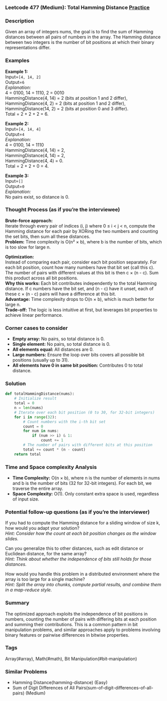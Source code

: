 ### Leetcode 477 (Medium): Total Hamming Distance [Practice](https://leetcode.com/problems/total-hamming-distance)

### Description  
Given an array of integers nums, the goal is to find the sum of Hamming distances between all pairs of numbers in the array. The Hamming distance between two integers is the number of bit positions at which their binary representations differ.

### Examples  

**Example 1:**  
Input=`[4, 14, 2]`  
Output=`6`  
*Explanation:*  
4 = 0100, 14 = 1110, 2 = 0010  
HammingDistance(4, 14) = 2 (bits at position 1 and 2 differ),  
HammingDistance(4, 2) = 2 (bits at position 1 and 2 differ),  
HammingDistance(14, 2) = 2 (bits at position 0 and 3 differ).  
Total = 2 + 2 + 2 = 6.

**Example 2:**  
Input=`[4, 14, 4]`  
Output=`4`  
*Explanation:*  
4 = 0100, 14 = 1110  
HammingDistance(4, 14) = 2,  
HammingDistance(4, 14) = 2,  
HammingDistance(4, 4) = 0.  
Total = 2 + 2 + 0 = 4.

**Example 3:**  
Input=`[]`  
Output=`0`  
*Explanation:*  
No pairs exist, so distance is 0.

### Thought Process (as if you’re the interviewee)  
**Brute-force approach:**  
Iterate through every pair of indices (i, j) where 0 ≤ i < j < n, compute the Hamming distance for each pair by XORing the two numbers and counting the set bits, then sum all these distances.  
**Problem:** Time complexity is O(n² × b), where b is the number of bits, which is too slow for large n.

**Optimization:**  
Instead of comparing each pair, consider each bit position separately. For each bit position, count how many numbers have that bit set (call this c). The number of pairs with different values at this bit is then c × (n - c). Sum this product across all bit positions.  
**Why this works:** Each bit contributes independently to the total Hamming distance. If c numbers have the bit set, and (n - c) have it unset, each of these c × (n - c) pairs will have a difference at this bit.  
**Advantage:** Time complexity drops to O(n × b), which is much better for large n.  
**Trade-off:** The logic is less intuitive at first, but leverages bit properties to achieve linear performance.

### Corner cases to consider  
- **Empty array:** No pairs, so total distance is 0.
- **Single element:** No pairs, so total distance is 0.
- **All elements equal:** All distances are 0.
- **Large numbers:** Ensure the loop over bits covers all possible bit positions (usually up to 31).
- **All elements have 0 in same bit position:** Contributes 0 to total distance.

### Solution

```python
def totalHammingDistance(nums):
    # Initialize result
    total = 0
    n = len(nums)
    # Iterate over each bit position (0 to 30, for 32-bit integers)
    for i in range(32):
        # Count numbers with the i-th bit set
        count = 0
        for num in nums:
            if (num >> i) & 1:
                count += 1
        # The number of pairs with different bits at this position
        total += count * (n - count)
    return total
```

### Time and Space complexity Analysis  

- **Time Complexity:** O(n × b), where n is the number of elements in nums and b is the number of bits (32 for 32-bit integers). For each bit, we traverse the entire array.
- **Space Complexity:** O(1). Only constant extra space is used, regardless of input size.

### Potential follow-up questions (as if you’re the interviewer)  

If you had to compute the Hamming distance for a sliding window of size k, how would you adapt your solution?  
*Hint: Consider how the count at each bit position changes as the window slides.*

Can you generalize this to other distances, such as edit distance or Euclidean distance, for the same array?  
*Hint: Think about whether the independence of bits still holds for those distances.*

How would you handle this problem in a distributed environment where the array is too large for a single machine?  
*Hint: Split the array into chunks, compute partial results, and combine them in a map-reduce style.*

### Summary  
The optimized approach exploits the independence of bit positions in numbers, counting the number of pairs with differing bits at each position and summing their contributions. This is a common pattern in bit manipulation problems, and similar approaches apply to problems involving binary features or pairwise differences in bitwise properties.

### Tags
Array(#array), Math(#math), Bit Manipulation(#bit-manipulation)

### Similar Problems
- Hamming Distance(hamming-distance) (Easy)
- Sum of Digit Differences of All Pairs(sum-of-digit-differences-of-all-pairs) (Medium)
